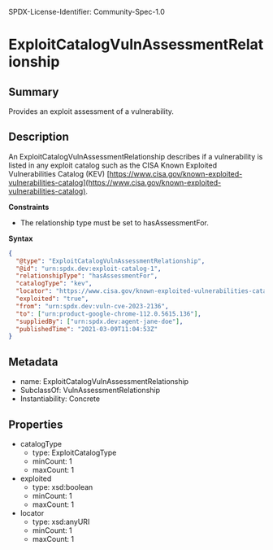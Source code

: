 SPDX-License-Identifier: Community-Spec-1.0

# ExploitCatalogVulnAssessmentRelationship

## Summary

Provides an exploit assessment of a vulnerability.

## Description

An ExploitCatalogVulnAssessmentRelationship describes if a vulnerability is
listed in any exploit catalog such as the CISA Known Exploited Vulnerabilities
Catalog (KEV) 
[https://www.cisa.gov/known-exploited-vulnerabilities-catalog](https://www.cisa.gov/known-exploited-vulnerabilities-catalog).

**Constraints**

- The relationship type must be set to hasAssessmentFor.

**Syntax**

```json
{
  "@type": "ExploitCatalogVulnAssessmentRelationship",
  "@id": "urn:spdx.dev:exploit-catalog-1",
  "relationshipType": "hasAssessmentFor",
  "catalogType": "kev",
  "locator": "https://www.cisa.gov/known-exploited-vulnerabilities-catalog",
  "exploited": "true",
  "from": "urn:spdx.dev:vuln-cve-2023-2136",
  "to": ["urn:product-google-chrome-112.0.5615.136"],
  "suppliedBy": ["urn:spdx.dev:agent-jane-doe"],
  "publishedTime": "2021-03-09T11:04:53Z"
}
```

## Metadata

- name: ExploitCatalogVulnAssessmentRelationship
- SubclassOf: VulnAssessmentRelationship
- Instantiability: Concrete

## Properties

- catalogType
  - type: ExploitCatalogType
  - minCount: 1
  - maxCount: 1
- exploited
  - type: xsd:boolean
  - minCount: 1
  - maxCount: 1
- locator
  - type: xsd:anyURI
  - minCount: 1
  - maxCount: 1
